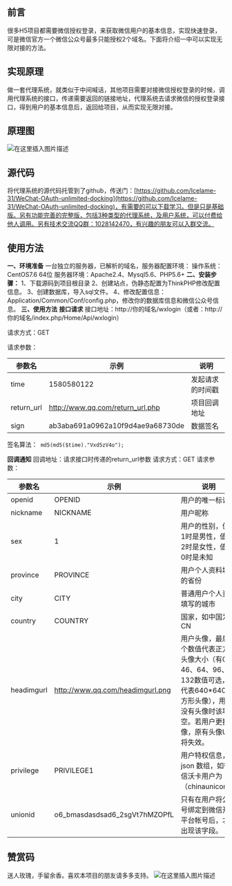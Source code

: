 ## 前言

很多H5项目都需要微信授权登录，来获取微信用户的基本信息，实现快速登录，可是微信官方一个微信公众号最多只能授权2个域名。下面将介绍一中可以实现无限对接的方法。

## 实现原理

做一套代理系统，就类似于中间喊话，其他项目需要对接微信授权登录的时候，调用代理系统的接口，传递需要返回的链接地址，代理系统去请求微信的授权登录接口，得到用户的基本信息后，返回给项目，从而实现无限对接。
## 原理图
![在这里插入图片描述](https://img-blog.csdnimg.cn/20200530212522947.png?x-oss-process=image/watermark,type_ZmFuZ3poZW5naGVpdGk,shadow_10,text_aHR0cHM6Ly9ibG9nLmNzZG4ubmV0L3dlaXhpbl80NTc4NjgxMg==,size_16,color_FFFFFF,t_70#pic_center)
## 源代码
将代理系统的源代码托管到了github，传送门：[https://github.com/Icelame-31/WeChat-OAuth-unlimited-docking](https://github.com/Icelame-31/WeChat-OAuth-unlimited-docking)，有需要的可以下载学习。但是只是基础版。另有功能完善的完整版，包括3种类型的代理系统，及用户系统，可以付费给他人调用。另有技术交流QQ群：1028142470，有兴趣的朋友可以入群交流。
## 使用方法
**一、环境准备**
一台独立的服务器，已解析的域名，服务器配置环境：
操作系统：CentOS7.6 64位
服务器环境：Apache2.4、Mysql5.6、PHP5.6+
**二、安装步骤：**
1、下载源码到项目根目录
2、创建站点，伪静态配置为ThinkPHP修改配置信息。
3、创建数据库，导入sql文件。
4、修改配置信息：Application/Common/Conf/config.php，修改你的数据库信息和微信公众号信息。
**三、使用方法**
**接口请求**
接口地址：http://你的域名/wxlogin（或者：http://你的域名/index.php/Home/Api/wxlogin）

请求方式：GET

请求参数：

|参数名 | 示例 | 说明 |
|--|--|--|
| time| 1580580122| 发起请求的时间戳 |
| return_url | http://www.qq.com/return_url.php | 项目回调地址 |
| sign | ab3aba691a0962a10f9d4ae9a68730de | 数据签名 |
签名算法：` md5(md5($time)."Vxd5zV4o");`

**回调通知**
回调地址：请求接口时传递的return_url参数
请求方式：GET
请求参数：

|参数名 | 示例 | 说明 |
|--|--|--|
| openid| OPENID| 用户的唯一标识 |
| nickname| NICKNAME | 用户昵称 |
| sex| 1| 用户的性别，值为1时是男性，值为2时是女性，值为0时是未知 |
| province| PROVINCE | 用户个人资料填写的省份 |
| city| CITY| 普通用户个人资料填写的城市 |
| country| COUNTRY| 国家，如中国为CN |
| headimgurl| http://www.qq.com/headimgurl.png| 用户头像，最后一个数值代表正方形头像大小（有0、46、64、96、132数值可选，0代表640*640正方形头像），用户没有头像时该项为空。若用户更换头像，原有头像URL将失效。 |
| privilege| PRIVILEGE1| 用户特权信息，json 数组，如微信沃卡用户为（chinaunicom） |
| unionid| o6_bmasdasdsad6_2sgVt7hMZOPfL| 只有在用户将公众号绑定到微信开放平台帐号后，才会出现该字段。 |
## 赞赏码
送人玫瑰，手留余香。喜欢本项目的朋友请多多支持。
![在这里插入图片描述](https://img-blog.csdnimg.cn/20200530213452708.png?x-oss-process=image/watermark,type_ZmFuZ3poZW5naGVpdGk,shadow_10,text_aHR0cHM6Ly9ibG9nLmNzZG4ubmV0L3dlaXhpbl80NTc4NjgxMg==,size_16,color_FFFFFF,t_70#pic_center)
